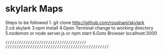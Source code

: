 # skylark Maps

  Steps to be followed
    1. git clone http://github.com/roushanj/skylark<br>
    2.cd skylark
    3.npm install
    4.Open Terminal change to working directory
    5.nodemon or node server.js or npm start
    6.Goto Browser localhost:3000
    
    ////////////////////////////////////
    //////////////////////////////////////////////
